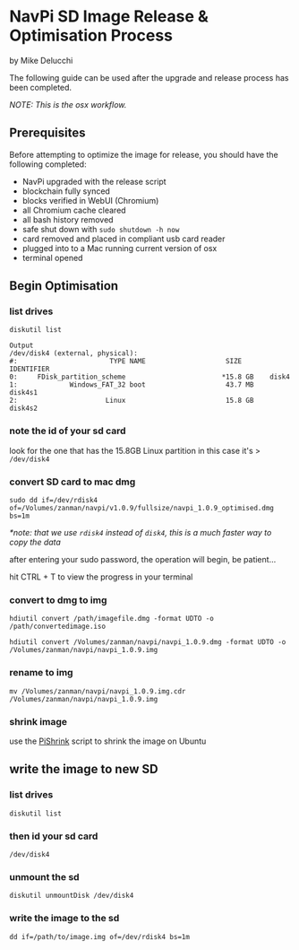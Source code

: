 # NavPi SD Image Release & Optimisation Process

by Mike Delucchi

The following guide can be used after the upgrade and release process has been completed. 

_NOTE: This is the osx workflow._

## Prerequisites

Before attempting to optimize the image for release, you should have the following completed:

  - NavPi upgraded with the release script
  - blockchain fully synced
  - blocks verified in WebUI (Chromium)
  - all Chromium cache cleared
  - all bash history removed
  - safe shut down with `sudo shutdown -h now`
  - card removed and placed in compliant usb card reader 
  - plugged into to a Mac running current version of osx
  - terminal opened

## Begin Optimisation

### list drives
    diskutil list

    Output
    /dev/disk4 (external, physical):
    #:                       TYPE NAME                    SIZE       IDENTIFIER
    0:     FDisk_partition_scheme                        *15.8 GB    disk4
    1:             Windows_FAT_32 boot                    43.7 MB    disk4s1
    2:                      Linux                         15.8 GB    disk4s2

### note the id of your sd card
look for the one that has the 15.8GB Linux partition
in this case it's > `/dev/disk4`

### convert SD card to mac dmg
    sudo dd if=/dev/rdisk4 of=/Volumes/zanman/navpi/v1.0.9/fullsize/navpi_1.0.9_optimised.dmg bs=1m

_*note: that we use `rdisk4` instead of `disk4`, this is a much faster way to copy the data_

after entering your sudo password, the operation will begin, be patient...

hit CTRL + T to view the progress in your terminal

### convert to dmg to img
    hdiutil convert /path/imagefile.dmg -format UDTO -o /path/convertedimage.iso

    hdiutil convert /Volumes/zanman/navpi/navpi_1.0.9.dmg -format UDTO -o /Volumes/zanman/navpi/navpi_1.0.9.img

### rename to img
    mv /Volumes/zanman/navpi/navpi_1.0.9.img.cdr /Volumes/zanman/navpi/navpi_1.0.9.img

### shrink image
use the [PiShrink](https://github.com/Drewsif/PiShrink) script to shrink the image on Ubuntu

## write the image to new SD

### list drives
    diskutil list

### then id your sd card
    /dev/disk4

### unmount the sd
    diskutil unmountDisk /dev/disk4

### write the image to the sd
    dd if=/path/to/image.img of=/dev/rdisk4 bs=1m

